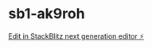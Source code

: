 # sb1-ak9roh

[Edit in StackBlitz next generation editor ⚡️](https://stackblitz.com/~/github.com/KavyaBS123/sb1-ak9roh)
